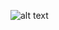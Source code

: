![alt text](https://s3.amazonaws.com/alx-intranet.hbtn.io/uploads/medias/2019/12/08806026ef621f900121.png?X-Amz-Algorithm=AWS4-HMAC-SHA256&X-Amz-Credential=AKIARDDGGGOUSBVO6H7D%2F20220628%2Fus-east-1%2Fs3%2Faws4_request&X-Amz-Date=20220628T123243Z&X-Amz-Expires=86400&X-Amz-SignedHeaders=host&X-Amz-Signature=450489d88565812a24e4be798c71250c42f81e1effef02b83e2c9cab325b6e2f)